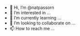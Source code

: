 - 👋 Hi, I’m @natpassorn
- 👀 I’m interested in ...
- 🌱 I’m currently learning ...
- 💞️ I’m looking to collaborate on ...
- 📫 How to reach me ...

<!---
natpassorn/natpassorn is a ✨ special ✨ repository because its `README.md` (this file) appears on your GitHub profile.
You can click the Preview link to take a look at your changes.
--->

